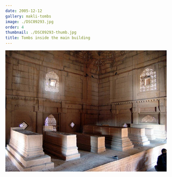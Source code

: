 ```yaml
---
date: 2005-12-12
gallery: makli-tombs
image: ./DSC09293.jpg
order: 4
thumbnail: ./DSC09293-thumb.jpg
title: Tombs inside the main building
---
```


![Tombs inside the main building](./DSC09293.jpg)